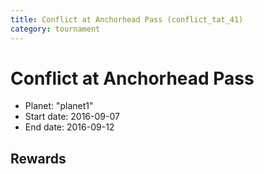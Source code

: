 ```yaml
---
title: Conflict at Anchorhead Pass (conflict_tat_41)
category: tournament
---
```

# Conflict at Anchorhead Pass

  * Planet: "planet1"
  * Start date: 2016-09-07
  * End date: 2016-09-12

## Rewards

